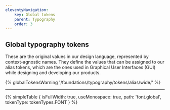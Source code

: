 ```yaml
---
eleventyNavigation:
    key: Global tokens
    parent: Typography
    order: 3
---
```


## Global typography tokens
These are the original values in our design language, represented by context-agnostic names. They define the values that can be assigned to our alias tokens, which are the ones used in Graphical User Interfaces (GUI) while designing and developing our products.

{% globalTokensWarning '/foundations/typography/tokens/alias/wide/' %}

---


{% simpleTable {
    isFullWidth: true,
    useMonospace: true,
    path: 'font.global',
    tokenType: tokenTypes.FONT
} %}

